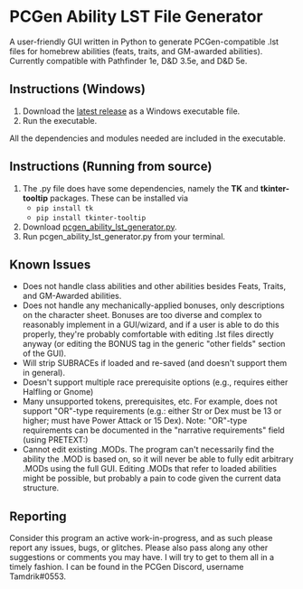 # PCGen Ability LST File Generator
A user-friendly GUI written in Python to generate PCGen-compatible .lst files for homebrew abilities (feats, traits, and GM-awarded abilities). Currently compatible with Pathfinder 1e, D&D 3.5e, and D&D 5e. 

## Instructions (Windows)
1) Download the [latest release](https://github.com/Tamdrik/PCGen_Ability_LST_File_Generator/releases) as a Windows executable file.
2) Run the executable. 

All the dependencies and modules needed are included in the executable.

## Instructions (Running from source)
1) The .py file does have some dependencies, namely the **TK** and **tkinter-tooltip** packages. These can be installed via
	- `pip install tk`
	- `pip install tkinter-tooltip`
2) Download [pcgen_ability_lst_generator.py](https://raw.githubusercontent.com/Tamdrik/PCGen-Ability-LST-File-Generator/main/pcgen_ability_lst_generator.py).
3) Run pcgen_ability_lst_generator.py from your terminal.

## Known Issues
- Does not handle class abilities and other abilities besides Feats, Traits, and GM-Awarded abilities.
- Does not handle any mechanically-applied bonuses, only descriptions on the character sheet.  Bonuses are too diverse and complex to reasonably implement in a GUI/wizard, and if a user is able to do this properly, they're probably comfortable with editing .lst files directly anyway (or editing the BONUS tag in the generic "other fields" section of the GUI).
- Will strip SUBRACEs if loaded and re-saved (and doesn't support them in general).
- Doesn't support multiple race prerequisite options (e.g., requires either Halfling or Gnome)
- Many unsupported tokens, prerequisites, etc.  For example, does not support "OR"-type requirements (e.g.: either Str or Dex must be 13 or higher; must have Power Attack or 15 Dex).  Note: "OR"-type requirements can be documented in the "narrative requirements" field (using PRETEXT:)
- Cannot edit existing .MODs.  The program can't necessarily find the ability the .MOD is based on, so it will never be able to fully edit arbitrary .MODs using the full GUI.  Editing .MODs that refer to loaded abilities might be possible, but probably a pain to code given the current data structure. 

## Reporting
Consider this program an active work-in-progress, and as such please report any issues, bugs, or glitches. Please also pass along any other suggestions or comments you may have. I will try to get to them all in a timely fashion. I can be found in the PCGen Discord, username Tamdrik#0553.
